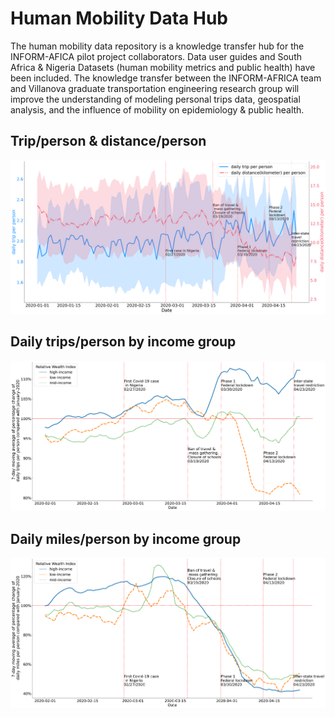 # Human Mobility Data Hub
The human mobility data repository is a knowledge transfer hub for the INFORM-AFICA pilot project collaborators. 
Data user guides and South Africa & Nigeria Datasets (human mobility metrics and public health) have been included. 
The knowledge transfer between the INFORM-AFRICA team and Villanova graduate transportation engineering research group will improve the understanding of modeling personal trips data, geospatial analysis, and the influence of mobility on epidemiology & public health. 
## Trip/person & distance/person
![trip metrics](https://github.com/villanova-transportation/Human-Mobility-Data/blob/c17d963ff2cf6f4901c68460531ed45417c5d626/Figures/Figure%204.png)
## Daily trips/person by income group
![income 1](https://github.com/villanova-transportation/Human-Mobility-Data/blob/c17d963ff2cf6f4901c68460531ed45417c5d626/Figures/Figure%205(a).png)
## Daily miles/person by income group
![income 2](https://github.com/villanova-transportation/Human-Mobility-Data/blob/c17d963ff2cf6f4901c68460531ed45417c5d626/Figures/Figure%205(b).png)